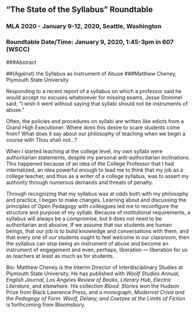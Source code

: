 ## “The State of the Syllabus” Roundtable
### MLA 2020 - January 9-12, 2020, Seattle, Washington  
### Roundtable Date/Time: January 9, 2020, 1:45-3pm in 607 (WSCC)
###Abstract

##(Against) the Syllabus as Instrument of Abuse
###Matthew Cheney, Plymouth State University

Responding to a recent report of a syllabus on which a professor said he would accept no excuses whatsoever for missing exams, Jesse Stommel said, "I wish it went without saying that syllabi should not be instruments of abuse."
 
Often, the policies and procedures on syllabi are written like edicts from a Grand High Executioner. Where does this desire to scare students come from? What does it say about our philosophy of teaching when we begin a course with Thou shalt not…?
 
When I started teaching at the college level, my own syllabi were authoritarian statements, despite my personal anti-authoritarian inclinations. This happened because of an idea of the College Professor that I had internalized, an idea powerful enough to lead me to think that my job as a college teacher, and thus as a writer of a college syllabus, was to assert my authority through numerous demands and threats of penalty.
 
Through recognizing that my syllabus was at odds both with my philosophy and practice, I began to make changes. Learning about and discussing the principles of Open Pedagogy with colleagues led me to reconfigure the structure and purpose of my syllabi. Because of institutional requirements, a syllabus will always be a compromise, but it does not need to be authoritarian and abusive. If we assume that our students are human beings, that our job is to build knowledge and conversations with them, and that every one of our students ought to feel welcome in our classroom, then the syllabus can stop being an instrument of abuse and become an instrument of engagement and even, perhaps, liberation — liberation for us as teachers at least as much as for students.
 
Bio: Matthew Cheney is the Interim Director of Interdisciplinary Studies at Plymouth State University. He has published with *Woolf Studies Annual*, *English Journal*, *Los Angeles Review of Books*, *Literary Hub*, *Electric Literature*, and elsewhere. His collection *Blood: Stories* won the Hudson Prize from Black Lawrence Press, and a monograph, *Modernist Crisis and the Pedagogy of Form: Woolf, Delany, and Coetzee at the Limits of Fiction* is forthcoming from Bloomsbury.
